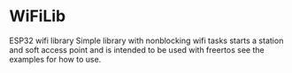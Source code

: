 # WiFiLib
ESP32 wifi library Simple library with nonblocking wifi tasks starts a station and soft access point and is intended to be used with freertos see the examples for how to use.
